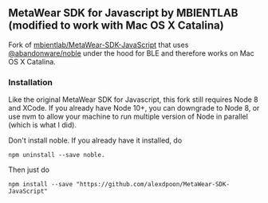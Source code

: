 ## MetaWear SDK for Javascript by MBIENTLAB (modified to work with Mac OS X Catalina)

Fork of [mbientlab/MetaWear-SDK-JavaScript](https://github.com/mbientlab/MetaWear-SDK-JavaScript) that uses [@abandonware/noble](https://github.com/abandonware/noble) under the hood for BLE and therefore works on Mac OS X Catalina.

### Installation

Like the original MetaWear SDK for Javascript, this fork still requires Node 8 and XCode. If you already have Node 10+, you can downgrade to Node 8, or use nvm to allow your machine to run multiple version of Node in parallel (which is what I did).

Don't install noble. If you already have it installed, do 

```
npm uninstall --save noble.
```

Then just do 

```
npm install --save "https://github.com/alexdpoon/MetaWear-SDK-JavaScript"
```

